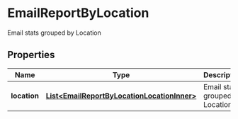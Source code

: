 

# EmailReportByLocation

Email stats grouped by Location

## Properties

| Name | Type | Description | Notes |
|------------ | ------------- | ------------- | -------------|
|**location** | [**List&lt;EmailReportByLocationLocationInner&gt;**](EmailReportByLocationLocationInner.md) | Email stats grouped by Location |  [optional] |



